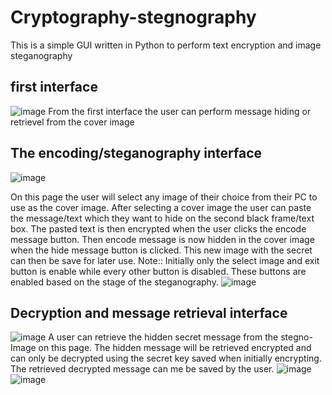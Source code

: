 # Cryptography-stegnography
This is a simple GUI written in Python to perform text encryption and image steganography
## first interface
![image](https://user-images.githubusercontent.com/60054434/213454333-a97552bc-eb6a-4354-821a-663081ffc3f2.png)
From the first interface the user can perform message hiding or retrievel from the cover image
## The encoding/steganography interface
![image](https://user-images.githubusercontent.com/60054434/213454760-312c816b-b471-4e2b-9646-5a9c1106dec5.png) 

On this page the user will select any image of their choice from their PC to use as the cover image. After selecting a cover image the user can paste the message/text which they want to hide on the second black frame/text box. The pasted text is then encrypted when the user clicks the encode message button. Then encode message is now hidden in the cover image when the hide message button is clicked. This new image with the secret can then be save for later use. 
Note:: Initially only the select image and exit button is enable while every other button is disabled. These buttons are enabled based on the stage of the steganography. 
![image](https://user-images.githubusercontent.com/60054434/213456622-7b0ed4ae-9406-4384-abd2-e8dd8d6e978f.png)
## Decryption and message retrieval interface
![image](https://user-images.githubusercontent.com/60054434/213457225-4ca60fde-b90c-4667-83b2-fe4bfed82342.png)
A user can retrieve the hidden secret message from the stegno-Image on this page. The hidden message will be retrieved encrypted and can only be decrypted using the secret key saved when initially encrypting. The retrieved decrypted message can me be saved by the user.
![image](https://user-images.githubusercontent.com/60054434/213457895-6592cf87-834e-4f67-ad1b-92811cdfe405.png) ![image](https://user-images.githubusercontent.com/60054434/213458205-9e02ec19-09e1-4d21-bb98-5401892d0b12.png)
